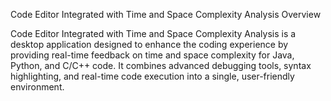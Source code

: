 Code Editor Integrated with Time and Space Complexity Analysis Overview

Code Editor Integrated with Time and Space Complexity Analysis is a desktop application designed to enhance the coding experience by providing real-time feedback on time and space complexity for Java, Python, and C/C++ code. It combines advanced debugging tools, syntax highlighting, and real-time code execution into a single, user-friendly environment.

